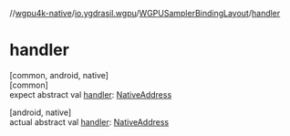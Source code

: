 //[wgpu4k-native](../../../index.md)/[io.ygdrasil.wgpu](../index.md)/[WGPUSamplerBindingLayout](index.md)/[handler](handler.md)

# handler

[common, android, native]\
[common]\
expect abstract val [handler](handler.md): [NativeAddress](../../ffi/-native-address/index.md)

[android, native]\
actual abstract val [handler](handler.md): [NativeAddress](../../ffi/-native-address/index.md)